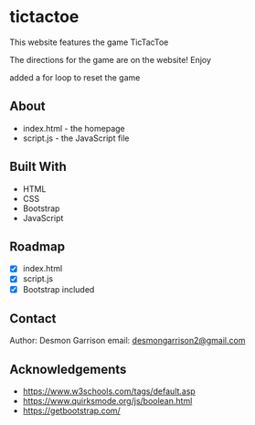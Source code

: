 # tictactoe

This website features the game TicTacToe

The directions for the game are on the website! Enjoy

added a for loop to reset the game

## About

- index.html - the homepage
- script.js - the JavaScript file

## Built With

- HTML
- CSS
- Bootstrap
- JavaScript

## Roadmap

- [x] index.html
- [x] script.js
- [x] Bootstrap included

## Contact

Author: Desmon Garrison email: desmongarrison2@gmail.com

## Acknowledgements

- https://www.w3schools.com/tags/default.asp
- https://www.quirksmode.org/js/boolean.html
- https://getbootstrap.com/
